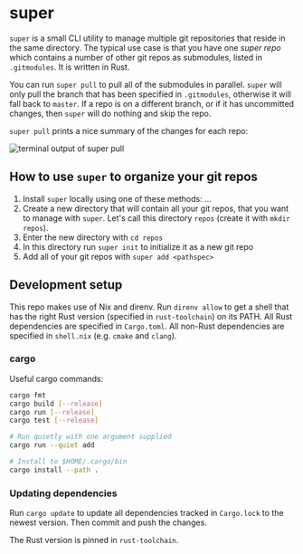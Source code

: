 # super

`super` is a small CLI utility to manage multiple git repositories that reside
in the same directory. The typical use case is that you have one *super repo*
which contains a number of other git repos as submodules, listed in
`.gitmodules`. It is written in Rust.

You can run `super pull` to pull all of the submodules in parallel. `super`
will only pull the branch that has been specified in `.gitmodules`, otherwise it
will fall back to `master`. If a repo is on a different branch, or if it has
uncommitted changes, then `super` will do nothing and skip the repo.

`super pull` prints a nice summary of the changes for each repo:

![terminal output of super pull](https://github.com/rkrzr/super/assets/82817/6a99b27a-a52a-4fb4-b7ef-1669c3dc544e)


## How to use `super` to organize your git repos

1. Install `super` locally using one of these methods: ...
2. Create a new directory that will contain all your git repos, that you want to
   manage with `super`. Let's call this directory `repos` (create it with `mkdir
   repos`).
3. Enter the new directory with `cd repos`
4. In this directory run `super init` to initialize it as a new git repo
5. Add all of your git repos with `super add <pathspec>`

## Development setup

This repo makes use of Nix and direnv. Run `direnv allow` to get a shell that
has the right Rust version (specified in `rust-toolchain`) on its PATH. All Rust
dependencies are specified in `Cargo.toml`. All non-Rust dependencies are
specified in `shell.nix` (e.g. `cmake` and `clang`).

###  cargo

Useful cargo commands:

```bash
cargo fmt
cargo build [--release]
cargo run [--release]
cargo test [--release]

# Run quietly with one argument supplied
cargo run --quiet add

# Install to $HOME/.cargo/bin
cargo install --path .
```

### Updating dependencies

Run `cargo update` to update all dependencies tracked in `Cargo.lock` to the
newest version. Then commit and push the changes.

The Rust version is pinned in `rust-toolchain`.